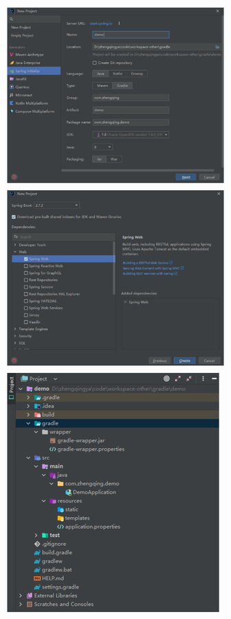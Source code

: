 ![idea-gradle-new-project-1.png](images/idea-gradle-new-project-1.png)

![idea-gradle-new-project-2.png](images/idea-gradle-new-project-2.png)

![idea-gradle-new-project-3.png](images/idea-gradle-new-project-3.png)